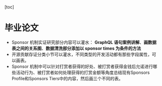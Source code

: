 [toc]

# 毕业论文

- Sponsor 机制实证研究部分内容可以灌水： **GraphQL 语句案例讲解**、**画数据表之间的关系图**、**数据清洗部分添加以 sponsor times 为条件的方法**
- 开源贡献存证分类小节可以灌水，不同类型的开发活动都有那些字段属性，可以画表。
- Sponsor 机制中可以针对打赏者获得的好处、被打赏者获得金钱后允诺进行哪些活动行为、被打赏者如何处理获得的打赏金额等角度总结现有Sponsors Profile和Sponsors Tiers中的内容，然后画三个不同的表。

